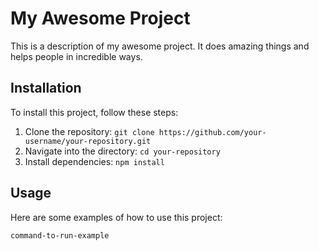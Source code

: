 # My Awesome Project

This is a description of my awesome project. It does amazing things and helps people in incredible ways.

## Installation

To install this project, follow these steps:

1. Clone the repository: `git clone https://github.com/your-username/your-repository.git`
2. Navigate into the directory: `cd your-repository`
3. Install dependencies: `npm install`

## Usage

Here are some examples of how to use this project:

```bash
command-to-run-example
